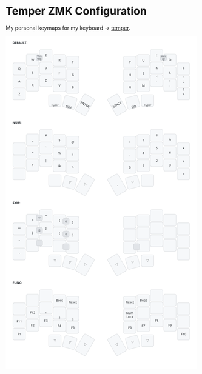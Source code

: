 # Temper ZMK Configuration

My personal keymaps for my keyboard ->
[temper](https://github.com/raeedcho/temper).

![Temper Keymap](keymap_img/temper.svg)
